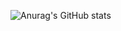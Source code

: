 ![Anurag's GitHub stats](https://github-readme-stats.vercel.app/api?username=lucky-sushishu&count_private=true)
